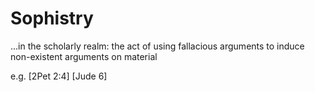 # Sophistry
...in the scholarly realm: the act of using fallacious arguments to induce non-existent arguments on material

e.g.
	[2Pet 2:4]
	[Jude 6]
